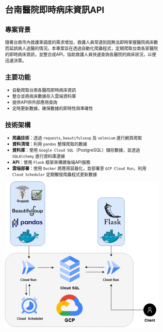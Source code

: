 # 台南醫院即時病床資訊API
## 專案背景
隨著台南市內救護車調度的需求增加，救護人員常遇到因無法即時掌握醫院病床數而延誤病人送醫的情況。本專案旨在透過自動化爬蟲程式，定期爬取台南各家醫院的即時病床資訊，並整合成API，協助救護人員快速查詢各醫院的病床狀況，以便迅速決策。
## 主要功能
- 自動爬取台南各醫院即時病床資訊
- 整合並將病床數據存入雲端資料庫
- 提供API供外部應用查詢
- 定時更新數據，確保數據的即時性與準確性
## 技術架構
- **爬蟲技術**：透過 `requests`, `beautifulsoup` 及 `selenium` 進行網頁爬取
- **資料清理**：利用 `pandas` 整理爬取的數據
- **資料庫**：使用 `Google Cloud SQL`（PostgreSQL）儲存數據，並透過 `SQLAlchemy` 進行資料庫連線
- **API**：使用 `Flask` 框架來構建後端API服務
- **雲端部署**：使用 `Docker` 將應用容器化，並部署至 `GCP Cloud Run`，利用 `Cloud Scheduler` 定期觸發爬蟲程式更新數據
  
![專案圖片](img/flowchart.png)
